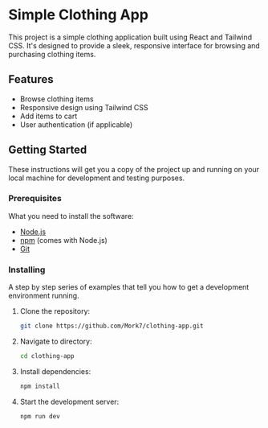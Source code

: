 # Simple Clothing App

This project is a simple clothing application built using React and Tailwind CSS. It's designed to provide a sleek, responsive interface for browsing and purchasing clothing items.

## Features

- Browse clothing items
- Responsive design using Tailwind CSS
- Add items to cart
- User authentication (if applicable)

## Getting Started

These instructions will get you a copy of the project up and running on your local machine for development and testing purposes.

### Prerequisites

What you need to install the software:

- [Node.js](https://nodejs.org/)
- [npm](https://www.npmjs.com/) (comes with Node.js)
- [Git](https://git-scm.com/)

### Installing

A step by step series of examples that tell you how to get a development environment running.

1. Clone the repository:
   ```bash
   git clone https://github.com/Mork7/clothing-app.git


2. Navigate to directory:
   ```bash
   cd clothing-app

3. Install dependencies:
   ```bash
   npm install

4. Start the development server:
   ```bash
   npm run dev